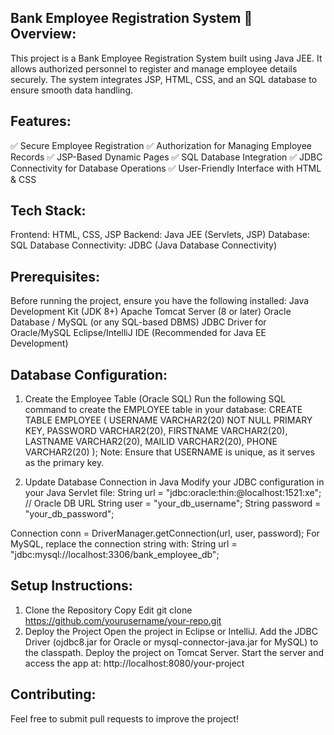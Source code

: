 Bank Employee Registration System 🏦                                                                                                         
Overview:
--------
This project is a Bank Employee Registration System built using Java JEE. It allows authorized personnel to register and manage employee details securely. The system integrates JSP, HTML, CSS, and an SQL database to ensure smooth data handling.

Features:
----------
✅ Secure Employee Registration
✅ Authorization for Managing Employee Records
✅ JSP-Based Dynamic Pages
✅ SQL Database Integration
✅ JDBC Connectivity for Database Operations
✅ User-Friendly Interface with HTML & CSS

Tech Stack:
-----------
Frontend: HTML, CSS, JSP
Backend: Java JEE (Servlets, JSP)
Database: SQL
Database Connectivity: JDBC (Java Database Connectivity)

Prerequisites:
--------------
Before running the project, ensure you have the following installed:
Java Development Kit (JDK 8+)
Apache Tomcat Server (8 or later)
Oracle Database / MySQL (or any SQL-based DBMS)
JDBC Driver for Oracle/MySQL
Eclipse/IntelliJ IDE (Recommended for Java EE Development)

Database Configuration:
-----------------------
1. Create the Employee Table (Oracle SQL)
Run the following SQL command to create the EMPLOYEE table in your database:
CREATE TABLE EMPLOYEE (
    USERNAME VARCHAR2(20) NOT NULL PRIMARY KEY,
    PASSWORD VARCHAR2(20),
    FIRSTNAME VARCHAR2(20),
    LASTNAME VARCHAR2(20),
    MAILID VARCHAR2(20),
    PHONE VARCHAR2(20)
    );
Note: Ensure that USERNAME is unique, as it serves as the primary key.

2. Update Database Connection in Java
Modify your JDBC configuration in your Java Servlet file:
String url = "jdbc:oracle:thin:@localhost:1521:xe";  // Oracle DB URL
String user = "your_db_username";
String password = "your_db_password";

Connection conn = DriverManager.getConnection(url, user, password);
For MySQL, replace the connection string with:
String url = "jdbc:mysql://localhost:3306/bank_employee_db";  

Setup Instructions:
-------------------
1. Clone the Repository
Copy
Edit
git clone https://github.com/yourusername/your-repo.git
2. Deploy the Project
Open the project in Eclipse or IntelliJ.
Add the JDBC Driver (ojdbc8.jar for Oracle or mysql-connector-java.jar for MySQL) to the classpath.
Deploy the project on Tomcat Server.
Start the server and access the app at:
http://localhost:8080/your-project

Contributing:
-------------
Feel free to submit pull requests to improve the project!

